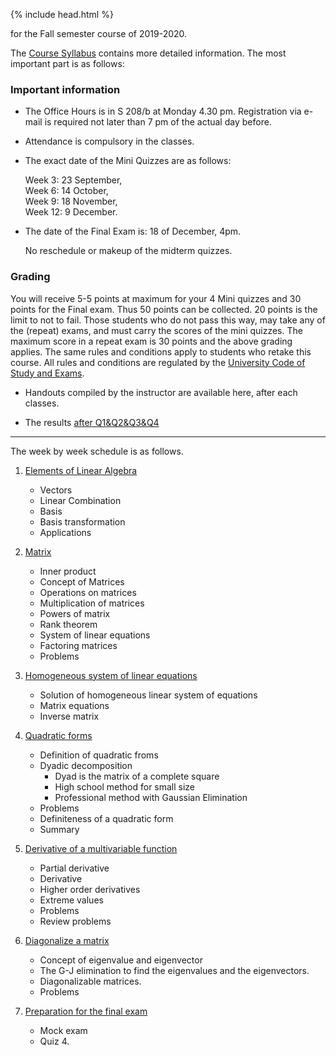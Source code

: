{% include head.html %}

for the Fall semester course of 2019-2020.

The [Course Syllabus](http://web.uni-corvinus.hu/magyarkuti/LinearAlgebra-2019.pdf)  contains more detailed information.
The most important part is as follows:

### Important information
* The Office Hours is in S 208/b at Monday 4.30 pm. Registration via e-mail is required not later than 7 pm of the actual day before.
* Attendance is compulsory in the classes.
* The exact date of the Mini Quizzes are as follows:

    Week 3: 23 September,\
    Week 6: 14 October,\
    Week 9: 18 November,\
    Week 12: 9 December.

* The date of the Final Exam is: 18 of December, 4pm.

    No reschedule or makeup of the midterm quizzes.

### Grading
You will receive 5-5 points at maximum for your 4 Mini quizzes and 30 points for the Final exam. Thus 50 points can be collected. 20 points is the limit to not to fail.
Those students who do not pass this way, may take any of the (repeat) exams, and must carry the scores of the mini quizzes. The maximum score in a repeat exam is 30 points and the above grading applies.
The same rules and conditions apply to students who retake this course.
All rules and conditions are regulated by the 
[University Code of Study and Exams](http://portal.uni-corvinus.hu/fileadmin/user_upload/hu/kozponti_szervezeti_egysegek/nemzetkozi_iroda/files/Regulations_NEW_NEW/TVSZ/III_1_TVSZ_2017_december_19.pdf).

* Handouts compiled by the instructor are available here, after each classes.

* The results [after Q1&Q2&Q3&Q4](http://web.uni-corvinus.hu/magyarkuti/LAResults.pdf)

---
The week by week schedule is as follows.

1. [Elements of Linear Algebra](http://web.uni-corvinus.hu/magyarkuti/1-LinearAlgebra.pdf)
   * Vectors
   * Linear Combination
   * Basis
   * Basis transformation
   * Applications

1. [Matrix](http://web.uni-corvinus.hu/magyarkuti/2-LinearAlgebra.pdf)
   * Inner product
   * Concept of Matrices
   * Operations on matrices
   * Multiplication of matrices
   * Powers of matrix
   * Rank theorem
   * System of linear equations
   * Factoring matrices
   * Problems

1. [Homogeneous system of linear equations](http://web.uni-corvinus.hu/magyarkuti/4-LinearAlgebra.pdf)
   * Solution of homogeneous linear system of equations
   * Matrix equations
   * Inverse matrix

1. [Quadratic forms](http://web.uni-corvinus.hu/magyarkuti/5-LinearAlgebra.pdf)
   * Definition of quadratic froms
   * Dyadic decomposition
      * Dyad is the matrix of a complete square
      * High school method for small size
      * Professional method with Gaussian Elimination
   * Problems
   * Definiteness of a quadratic form
   * Summary

1. [Derivative of a multivariable function](http://web.uni-corvinus.hu/magyarkuti/6-LinearAlgebra.pdf)
   * Partial derivative
   * Derivative
   * Higher order derivatives
   * Extreme values
   * Problems
   * Review problems

1. [Diagonalize a matrix](http://web.uni-corvinus.hu/magyarkuti/7-LinearAlgebra.pdf)
   * Concept of eigenvalue and eigenvector
   * The G-J elimination to find the eigenvalues and the eigenvectors.
   * Diagonalizable matrices.
   * Problems

1. [Preparation for the final exam](http://web.uni-corvinus.hu/magyarkuti/8-LinearAlgebra.pdf)
   * Mock exam
   * Quiz 4.
 
<!---

1. [Midterm ====
Preparing to the Midterm 1 
   *](http://web.uni-corvinus.hu/magyarkuti/mat1mid07A.pdf download]
   *](http://web.uni-corvinus.hu/magyarkuti/midterm.pdf download]
-->
